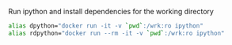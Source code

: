 
Run ipython and install dependencies for the working directory

```bash
alias dpython="docker run -it -v `pwd`:/wrk:ro ipython"
alias rdpython="docker run --rm -it -v `pwd`:/wrk:ro ipython"
```
